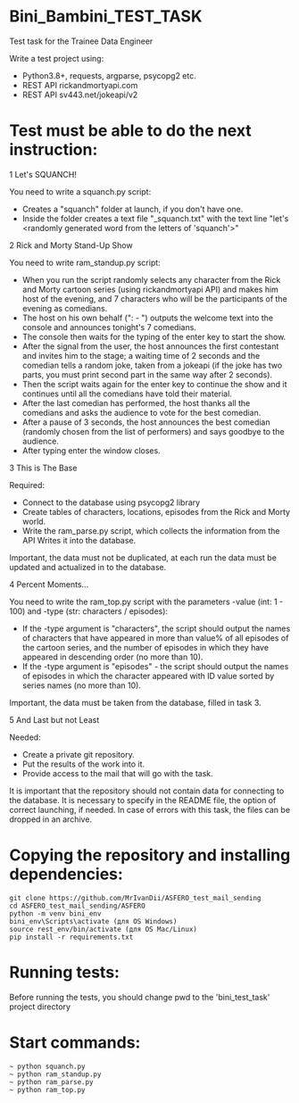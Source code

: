 # Bini_Bambini_TEST_TASK
Test task for the Trainee Data Engineer

Write a test project using:

- Python3.8+, requests, argparse, psycopg2 etc.
- REST API rickandmortyapi.com
- REST API sv443.net/jokeapi/v2

# Test must be able to do the next instruction:

1 Let's SQUANCH!

You need to write a squanch.py script:

- Creates a "squanch" folder at launch, if you don't have one.
- Inside the folder creates a text file "<file creation date>_squanch.txt" with the text line "let's <randomly generated word from the letters of 'squanch'>"


2 Rick and Morty Stand-Up Show

You need to write ram_standup.py script:

- When you run the script randomly selects any character from the Rick and Morty cartoon series (using rickandmortyapi API) and makes him host of the evening, and 7 characters who will be the participants of the evening as comedians.
- The host on his own behalf ("<hostname>: - <text>") outputs the welcome text into the console and announces tonight's 7 comedians.
- The console then waits for the typing of the enter key to start the show.
- After the signal from the user, the host announces the first contestant and invites him to the stage; a waiting time of 2 seconds and the comedian tells a random joke, taken from a jokeapi (if the joke has two parts, you must print second part  in the same way after 2 seconds). 
- Then the script waits again for the enter key to continue the show and it continues until all the comedians have told their material.
- After the last comedian has performed, the host thanks all the comedians and asks the audience to vote for the best comedian.
- After a pause of 3 seconds, the host announces the best comedian (randomly chosen from the list of performers) and says goodbye to the audience.
- After typing enter the window closes.


3 This is The Base

Required:

- Connect to the database using psycopg2 library
- Create tables of characters, locations, episodes from the Rick and Morty world.
- Write the ram_parse.py script, which collects the information from the API Writes it into the database.

Important, the data must not be duplicated, at each run the data must be updated and actualized in to the database.


4 Percent Moments...

You need to write the ram_top.py script with the parameters -value (int: 1 - 100) and -type (str: characters / episodes):

- If the -type argument is "characters", the script should output the names of characters that have appeared in more than value% of all episodes of the cartoon series, and the number of episodes in which they have appeared in descending order (no more than 10).
- If the -type argument is "episodes" - the script should output the names of episodes in which the character appeared with ID value sorted by series names (no more than 10).

Important, the data must be taken from the database, filled in task 3.

5 And Last but not Least

Needed:

- Create a private git repository.
- Put the results of the work into it.
- Provide access to the mail that will go with the task.

It is important that the repository should not contain data for connecting to the database.
It is necessary to specify in the README file, the option of correct launching, if needed.
In case of errors with this task, the files can be dropped in an archive.


# Copying the repository and installing dependencies:
```
git clone https://github.com/MrIvanDii/ASFERO_test_mail_sending
cd ASFERO_test_mail_sending/ASFERO
python -m venv bini_env
bini_env\Scripts\activate (для OS Windows)
source rest_env/bin/activate (для OS Mac/Linux)
pip install -r requirements.txt
```
# Running tests:

Before running the tests, you should change pwd to the 'bini_test_task' project directory


# Start commands:

```
~ python squanch.py
~ python ram_standup.py
~ python ram_parse.py
~ python ram_top.py
```
